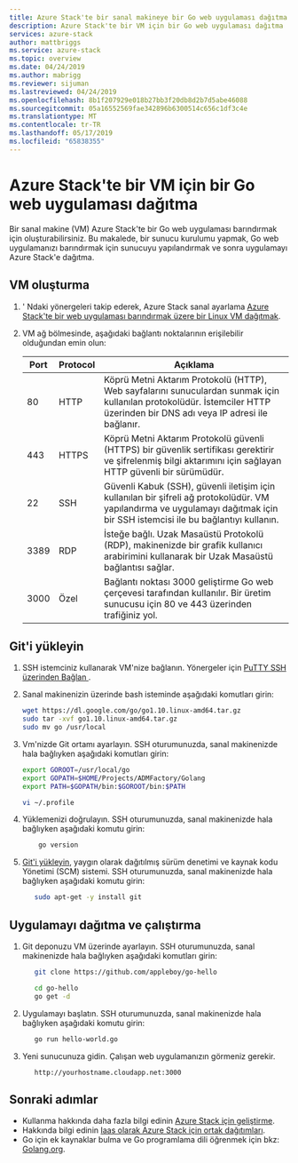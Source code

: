 ```yaml
---
title: Azure Stack'te bir sanal makineye bir Go web uygulaması dağıtma | Microsoft Docs
description: Azure Stack'te bir VM için bir Go web uygulaması dağıtma
services: azure-stack
author: mattbriggs
ms.service: azure-stack
ms.topic: overview
ms.date: 04/24/2019
ms.author: mabrigg
ms.reviewer: sijuman
ms.lastreviewed: 04/24/2019
ms.openlocfilehash: 8b1f207929e018b27bb3f20db8d2b7d5abe46088
ms.sourcegitcommit: 05a16552569fae342896b6300514c656c1df3c4e
ms.translationtype: MT
ms.contentlocale: tr-TR
ms.lasthandoff: 05/17/2019
ms.locfileid: "65838355"
---
```

# <a name="deploy-a-go-web-app-to-a-vm-in-azure-stack"></a>Azure Stack'te bir VM için bir Go web uygulaması dağıtma

Bir sanal makine (VM) Azure Stack'te bir Go web uygulaması barındırmak için oluşturabilirsiniz. Bu makalede, bir sunucu kurulumu yapmak, Go web uygulamanızı barındırmak için sunucuyu yapılandırmak ve sonra uygulamayı Azure Stack'e dağıtma.

## <a name="create-a-vm"></a>VM oluşturma

1. ' Ndaki yönergeleri takip ederek, Azure Stack sanal ayarlama [Azure Stack'te bir web uygulaması barındırmak üzere bir Linux VM dağıtmak](azure-stack-dev-start-howto-deploy-linux.md).

2. VM ağ bölmesinde, aşağıdaki bağlantı noktalarının erişilebilir olduğundan emin olun:

    | Port | Protocol | Açıklama |
    | --- | --- | --- |
    | 80 | HTTP | Köprü Metni Aktarım Protokolü (HTTP), Web sayfalarını sunuculardan sunmak için kullanılan protokolüdür. İstemciler HTTP üzerinden bir DNS adı veya IP adresi ile bağlanır. |
    | 443 | HTTPS | Köprü Metni Aktarım Protokolü güvenli (HTTPS) bir güvenlik sertifikası gerektirir ve şifrelenmiş bilgi aktarımını için sağlayan HTTP güvenli bir sürümüdür. |
    | 22 | SSH | Güvenli Kabuk (SSH), güvenli iletişim için kullanılan bir şifreli ağ protokolüdür. VM yapılandırma ve uygulamayı dağıtmak için bir SSH istemcisi ile bu bağlantıyı kullanın. |
    | 3389 | RDP | İsteğe bağlı. Uzak Masaüstü Protokolü (RDP), makinenizde bir grafik kullanıcı arabirimini kullanarak bir Uzak Masaüstü bağlantısı sağlar.   |
    | 3000 | Özel | Bağlantı noktası 3000 geliştirme Go web çerçevesi tarafından kullanılır. Bir üretim sunucusu için 80 ve 443 üzerinden trafiğiniz yol. |

## <a name="install-go"></a>Git'i yükleyin

1. SSH istemciniz kullanarak VM'nize bağlanın. Yönergeler için [PuTTY SSH üzerinden Bağlan ](azure-stack-dev-start-howto-ssh-public-key.md#connect-with-ssh-by-using-putty).

1. Sanal makinenizin üzerinde bash isteminde aşağıdaki komutları girin:

    ```bash  
    wget https://dl.google.com/go/go1.10.linux-amd64.tar.gz
    sudo tar -xvf go1.10.linux-amd64.tar.gz
    sudo mv go /usr/local
    ```

2. Vm'nizde Git ortamı ayarlayın. SSH oturumunuzda, sanal makinenizde hala bağlıyken aşağıdaki komutları girin:

    ```bash  
    export GOROOT=/usr/local/go
    export GOPATH=$HOME/Projects/ADMFactory/Golang
    export PATH=$GOPATH/bin:$GOROOT/bin:$PATH

    vi ~/.profile
    ```

3. Yüklemenizi doğrulayın. SSH oturumunuzda, sanal makinenizde hala bağlıyken aşağıdaki komutu girin:

    ```bash  
        go version
    ```

3. [Git'i yükleyin](https://git-scm.com), yaygın olarak dağıtılmış sürüm denetimi ve kaynak kodu Yönetimi (SCM) sistemi. SSH oturumunuzda, sanal makinenizde hala bağlıyken aşağıdaki komutu girin:

    ```bash  
       sudo apt-get -y install git
    ```

## <a name="deploy-and-run-the-app"></a>Uygulamayı dağıtma ve çalıştırma

1. Git deponuzu VM üzerinde ayarlayın. SSH oturumunuzda, sanal makinenizde hala bağlıyken aşağıdaki komutları girin:

    ```bash  
       git clone https://github.com/appleboy/go-hello
    
       cd go-hello
       go get -d
    ```

2. Uygulamayı başlatın. SSH oturumunuzda, sanal makinenizde hala bağlıyken aşağıdaki komutu girin:

    ```bash  
       go run hello-world.go
    ```

3. Yeni sunucunuza gidin. Çalışan web uygulamanızın görmeniz gerekir.

    ```HTTP  
       http://yourhostname.cloudapp.net:3000
    ```

## <a name="next-steps"></a>Sonraki adımlar

- Kullanma hakkında daha fazla bilgi edinin [Azure Stack için geliştirme](azure-stack-dev-start.md).
- Hakkında bilgi edinin [Iaas olarak Azure Stack için ortak dağıtımları](azure-stack-dev-start-deploy-app.md).
- Go için ek kaynaklar bulma ve Go programlama dili öğrenmek için bkz: [Golang.org](https://golang.org).
